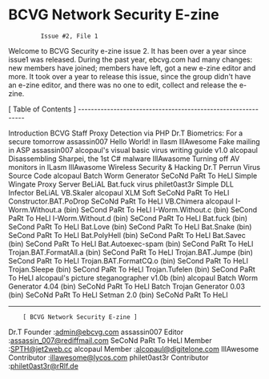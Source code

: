 # BCVG Network Security E-zine

		     Issue #2, File 1


Welcome to BCVG Security e-zine issue 2. It has been over a year since issue1 was released.
During the past year, ebcvg.com had many changes: new members have joined; members have left,
got a new e-zine editor and more. It took over a year to release this issue, since the group
didn't have an e-zine editor, and there was no one to edit, collect and release the e-zine.


[ Table of Contents ] -------------------------------------------------------------

Introduction 							BCVG Staff 
Proxy Detection via PHP 					Dr.T 
Biometrics: For a secure tomorrow 				assassin007 
Hello World! in Ilasm 						IllAwesome 
Fake mailing in ASP 						assassin007 
alcopaul's visual basic virus writing guide v1.0 		alcopaul 
Disassembling Sharpei, the 1st C# malware 			IllAwasome 
Turning off AV monitors in ILasm 				IllAwasome 
Wireless Security & Hacking 					Dr.T 
Perrun Virus Source Code 					alcopaul 
Batch Worm Generator 						SeCoNd PaRt To HeLl 
Simple Wingate Proxy Server 					BeLiAL 
Bat.fuck virus 							philet0ast3r 
Simple DLL Infector 						BeLiAL 
VB.Skaler 							alcopaul 
XLM Soft 							SeCoNd PaRt To HeLl 
Constructor.BAT.PoDrop 						SeCoNd PaRt To HeLl 
VB.Chimera 							alcopaul 
I-Worm.Without.a (bin) 						SeCond PaRt To HeLl 
I-Worm.Without.c (bin) 						SeCond PaRt To HeLl 
I-Worm.Without.d (bin) 						SeCond PaRt To HeLl 
Bat.fuck (bin) 							SeCond PaRt To HeLl 
Bat.Love (bin) 							SeCond PaRt To HeLl 
Bat.Snake (bin) 						SeCond PaRt To HeLl 
Bat.PolyHell (bin) 						SeCond PaRt To HeLl 
Bat.Savec (bin) 						SeCond PaRt To HeLl 
Bat.Autoexec-spam (bin) 					SeCond PaRt To HeLl 
Trojan.BAT.FormatAll.a (bin) 					SeCond PaRt To HeLl 
Trojan.BAT.Jumpe (bin) 						SeCond PaRt To HeLl 
Trojan.BAT.FormatCQ.o (bin) 					SeCond PaRt To HeLl 
Trojan.Sleepe (bin) 						SeCond PaRt To HeLl 
Trojan.Tufelen (bin) 						SeCond PaRt To HeLl 
alcopaul's picture steganographer v1.0b (bin) 			alcopaul 
Batch Worm Generator 4.04 (bin) 				SeCoNd PaRt To HeLl 
Batch Trojan Generator 0.03 (bin) 				SeCoNd PaRt To HeLl 
Setman 2.0 (bin) 						SeCoNd PaRt To HeLl

------------------------------------------------------------------------------------

		[ BCVG Network Security E-zine ]

Dr.T			Founder		:admin@ebcvg.com
assassin007		Editor		:assassin_007@rediffmail.com
SeCoNd PaRt To HeLl	Member		:SPTH@jet2web.cc
alcopaul		Member		:alcopaul@digitelone.com
IllAwesome		Contributor	:illawesome@lycos.com
philet0ast3r		Contributor	:philet0ast3r@rRlf.de
